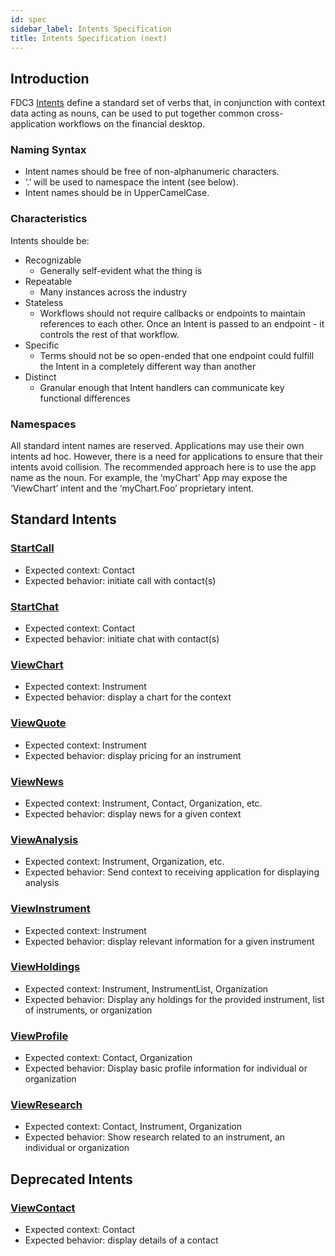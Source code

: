 ```yaml
---
id: spec
sidebar_label: Intents Specification
title: Intents Specification (next)
---
```


## Introduction

FDC3 [Intents](intents-intro) define a standard set of verbs that, in conjunction with context data acting as nouns, can be used to put together common cross-application workflows on the financial desktop.

### Naming Syntax
* Intent names should be free of non-alphanumeric characters.
* ‘.’ will be used to namespace the intent (see below).
* Intent names should be in UpperCamelCase.

### Characteristics

Intents shoulde be:
* Recognizable
    * Generally self-evident what the thing is
* Repeatable
    * Many instances across the industry
* Stateless
    * Workflows should not require callbacks or endpoints to maintain references to each other.  Once an Intent is passed to an endpoint - it controls the rest of that workflow.
* Specific
    * Terms should not be so open-ended that one endpoint could fulfill the Intent in a completely different way than another
* Distinct
    * Granular enough that Intent handlers can communicate key functional differences

### Namespaces ###
All standard intent names are reserved. Applications may use their own intents ad hoc.
However, there is a need for applications to ensure that their intents avoid collision. The recommended approach here is to use the app name as the noun. For example, the ‘myChart’ App may expose the ‘ViewChart’ intent and the ‘myChart.Foo’ proprietary intent.

## Standard Intents ##

### [StartCall](ref/StartCall)
  * Expected context: Contact
  * Expected behavior: initiate call with contact(s)
### [StartChat](ref/StartChat)
  * Expected context: Contact
  * Expected behavior: initiate chat with contact(s)
### [ViewChart](ref/ViewChart)
  * Expected context: Instrument
  * Expected behavior: display a chart for the context
### [ViewQuote](ref/ViewQuote)
  * Expected context: Instrument
  * Expected behavior: display pricing for an instrument
### [ViewNews](ref/ViewNews)
  * Expected context: Instrument, Contact, Organization, etc.
  * Expected behavior: display news for a given context
### [ViewAnalysis](ref/ViewAnalysis)
* Expected context: Instrument, Organization, etc.
* Expected behavior: Send context to receiving application for displaying analysis
### [ViewInstrument](ref/ViewInstrument)
  * Expected context: Instrument
  * Expected behavior: display relevant information for a given instrument
### [ViewHoldings](ref/ViewHoldings)
* Expected context: Instrument, InstrumentList, Organization
* Expected behavior: Display any holdings for the provided instrument, list of instruments, or organization
### [ViewProfile](ref/ViewProfile)
* Expected context: Contact, Organization
* Expected behavior: Display basic profile information for individual or organization
### [ViewResearch](ref/ViewResearch)
* Expected context: Contact, Instrument, Organization
* Expected behavior: Show research related to an instrument, an individual or organization

## Deprecated Intents ##

### [ViewContact](ref/ViewContact)
* Expected context: Contact
* Expected behavior: display details of a contact
